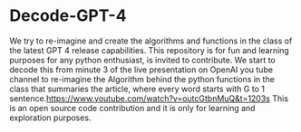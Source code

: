 # Decode-GPT-4
We try to re-imagine and create the algorithms and functions in the class of the latest GPT 4 release capabilities. This repository is for fun and learning purposes for any python enthusiast, is invited to contribute.
We start to decode this from minute 3 of the live presentation on OpenAI you tube channel to re-imagine the Algorithm behind the python functions in the class that summaries the article, where every word starts with G to 1 sentence.https://www.youtube.com/watch?v=outcGtbnMuQ&t=1203s 
This is an open source code contribution and it is only for learning and exploration purposes.
